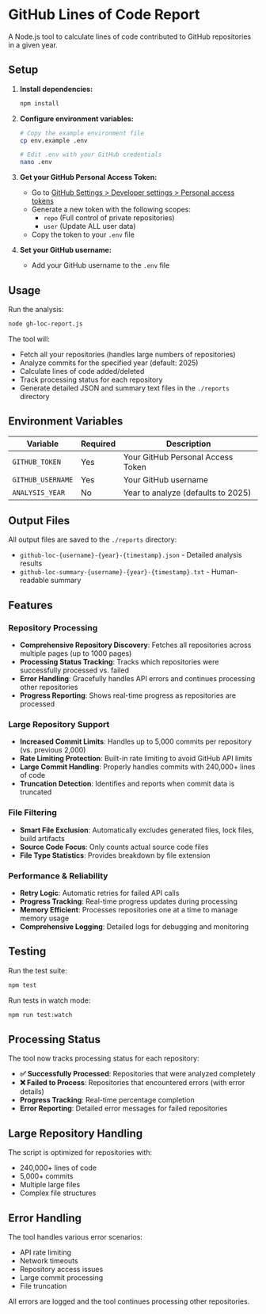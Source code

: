 # GitHub Lines of Code Report

A Node.js tool to calculate lines of code contributed to GitHub repositories in a given year.

## Setup

1. **Install dependencies:**
   ```bash
   npm install
   ```

2. **Configure environment variables:**
   ```bash
   # Copy the example environment file
   cp env.example .env
   
   # Edit .env with your GitHub credentials
   nano .env
   ```

3. **Get your GitHub Personal Access Token:**
   - Go to [GitHub Settings > Developer settings > Personal access tokens](https://github.com/settings/tokens)
   - Generate a new token with the following scopes:
     - `repo` (Full control of private repositories)
     - `user` (Update ALL user data)
   - Copy the token to your `.env` file

4. **Set your GitHub username:**
   - Add your GitHub username to the `.env` file

## Usage

Run the analysis:
```bash
node gh-loc-report.js
```

The tool will:
- Fetch all your repositories (handles large numbers of repositories)
- Analyze commits for the specified year (default: 2025)
- Calculate lines of code added/deleted
- Track processing status for each repository
- Generate detailed JSON and summary text files in the `./reports` directory

## Environment Variables

| Variable | Required | Description |
|----------|----------|-------------|
| `GITHUB_TOKEN` | Yes | Your GitHub Personal Access Token |
| `GITHUB_USERNAME` | Yes | Your GitHub username |
| `ANALYSIS_YEAR` | No | Year to analyze (defaults to 2025) |

## Output Files

All output files are saved to the `./reports` directory:
- `github-loc-{username}-{year}-{timestamp}.json` - Detailed analysis results
- `github-loc-summary-{username}-{year}-{timestamp}.txt` - Human-readable summary

## Features

### Repository Processing
- **Comprehensive Repository Discovery**: Fetches all repositories across multiple pages (up to 1000 pages)
- **Processing Status Tracking**: Tracks which repositories were successfully processed vs. failed
- **Error Handling**: Gracefully handles API errors and continues processing other repositories
- **Progress Reporting**: Shows real-time progress as repositories are processed

### Large Repository Support
- **Increased Commit Limits**: Handles up to 5,000 commits per repository (vs. previous 2,000)
- **Rate Limiting Protection**: Built-in rate limiting to avoid GitHub API limits
- **Large Commit Handling**: Properly handles commits with 240,000+ lines of code
- **Truncation Detection**: Identifies and reports when commit data is truncated

### File Filtering
- **Smart File Exclusion**: Automatically excludes generated files, lock files, build artifacts
- **Source Code Focus**: Only counts actual source code files
- **File Type Statistics**: Provides breakdown by file extension

### Performance & Reliability
- **Retry Logic**: Automatic retries for failed API calls
- **Progress Tracking**: Real-time progress updates during processing
- **Memory Efficient**: Processes repositories one at a time to manage memory usage
- **Comprehensive Logging**: Detailed logs for debugging and monitoring

## Testing

Run the test suite:
```bash
npm test
```

Run tests in watch mode:
```bash
npm run test:watch
```

## Processing Status

The tool now tracks processing status for each repository:

- **✅ Successfully Processed**: Repositories that were analyzed completely
- **❌ Failed to Process**: Repositories that encountered errors (with error details)
- **Progress Tracking**: Real-time percentage completion
- **Error Reporting**: Detailed error messages for failed repositories

## Large Repository Handling

The script is optimized for repositories with:
- 240,000+ lines of code
- 5,000+ commits
- Multiple large files
- Complex file structures

## Error Handling

The tool handles various error scenarios:
- API rate limiting
- Network timeouts
- Repository access issues
- Large commit processing
- File truncation

All errors are logged and the tool continues processing other repositories.
